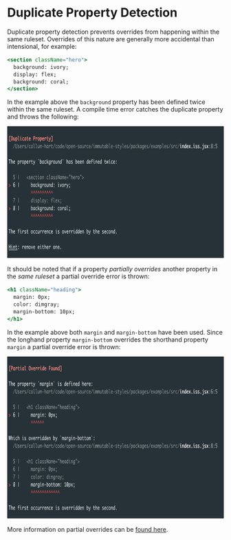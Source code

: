 # Duplicate Property Detection

Duplicate property detection prevents overrides from happening within the same ruleset. Overrides of this nature are generally more accidental than intensional, for example:

```jsx
<section className="hero">
  background: ivory;
  display: flex;
  background: coral;
</section>
```

In the example above the `background` property has been defined twice within the same ruleset. A compile time error catches the duplicate property and throws the following:

<p align="center">
  <img src="../../docs/_images/DuplicateCSSPropertyTwo.png"
    width="780px"
    height="306px"
  />
</p>

It should be noted that if a property *partially overrides* another property in the *same ruleset* a partial override error is thrown:

```jsx
<h1 className="heading">
  margin: 0px;
  color: dimgray;
  margin-bottom: 10px;
</h1>
```

In the example above both `margin` and `margin-bottom` have been used. Since the longhand property `margin-bottom` overrides the shorthand property `margin` a partial override error is thrown:

<p align="center">
  <img src="../../docs/_images/PartialOverrideFoundTwo.png"
    width="780px"
    height="376px"
  />
</p>

More information on partial overrides can be [found here](partialOverrides.md).